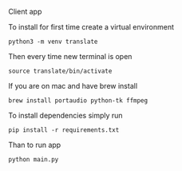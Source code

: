 Client app

To install for first time create a virtual environment

`python3 -m venv translate`

Then every time new terminal is open

`source translate/bin/activate`

If you are on mac and have brew install

`brew install portaudio python-tk ffmpeg`

To install dependencies simply run

`pip install -r requirements.txt`

Than to run app

`python main.py`
